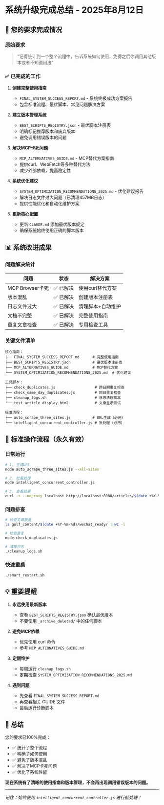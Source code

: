 # 系统升级完成总结 - 2025年8月12日

## 🎯 您的要求完成情况

### 原始要求
> "记得统计到一个整个流程中，告诉系统如何使用，免得之后你调用其他版本或者不知道用法"

### ✅ 已完成的工作

1. **创建完整使用指南**
   - `FINAL_SYSTEM_SUCCESS_REPORT.md` - 系统终极成功方案报告
   - 包含标准流程、最优脚本、常见问题解决方案

2. **建立版本管理系统**
   - `BEST_SCRIPTS_REGISTRY.json` - 最优脚本注册表
   - 明确标记推荐版本和废弃版本
   - 避免调用错误版本的问题

3. **解决MCP卡死问题**
   - `MCP_ALTERNATIVES_GUIDE.md` - MCP替代方案指南
   - 提供curl、WebFetch等多种替代方法
   - 减少外部依赖，提高稳定性

4. **系统优化建议**
   - `SYSTEM_OPTIMIZATION_RECOMMENDATIONS_2025.md` - 优化建议报告
   - 解决日志文件过大问题（已清理457MB日志）
   - 提供性能优化和自动化维护方案

5. **更新核心配置**
   - 更新 `CLAUDE.md` 添加最优版本规定
   - 确保系统始终使用正确的脚本版本

## 📊 系统改进成果

### 问题解决统计
| 问题 | 状态 | 解决方案 |
|------|------|----------|
| MCP Browser卡死 | ✅ 已解决 | 使用curl替代方案 |
| 版本混乱 | ✅ 已解决 | 创建版本注册表 |
| 日志文件过大 | ✅ 已解决 | 清理脚本+自动维护 |
| 文档不完整 | ✅ 已解决 | 完整使用指南 |
| 重复文章检查 | ✅ 已解决 | 专用检查工具 |

### 关键文件清单
```
核心指南：
├── FINAL_SYSTEM_SUCCESS_REPORT.md      # 完整使用指南
├── BEST_SCRIPTS_REGISTRY.json          # 最优版本注册表
├── MCP_ALTERNATIVES_GUIDE.md           # MCP替代方案
└── SYSTEM_OPTIMIZATION_RECOMMENDATIONS_2025.md  # 优化建议

工具脚本：
├── check_duplicates.js                  # 跨日期重复检查
├── check_same_day_duplicates.js         # 同日重复检查
├── cleanup_logs.sh                      # 日志清理脚本
└── test_article_display.html            # 文章显示测试

标准流程：
├── auto_scrape_three_sites.js          # URL生成（必用）
└── intelligent_concurrent_controller.js # 批处理（必用）
```

## 🚀 标准操作流程（永久有效）

### 日常运行
```bash
# 1. 生成URL
node auto_scrape_three_sites.js --all-sites

# 2. 批量处理
node intelligent_concurrent_controller.js

# 3. 查看结果
curl -s --noproxy localhost http://localhost:8080/articles/$(date +%Y-%m-%d)
```

### 问题排查
```bash
# 检查文章数量
ls golf_content/$(date +%Y-%m-%d)/wechat_ready/ | wc -l

# 检查重复
node check_duplicates.js

# 清理日志
./cleanup_logs.sh
```

### 快速重启
```bash
./smart_restart.sh
```

## 💡 重要提醒

1. **永远使用最新版本**
   - 查看 `BEST_SCRIPTS_REGISTRY.json` 确认最优版本
   - 不要使用 `_archive_deleted/` 中的任何脚本

2. **避免MCP依赖**
   - 优先使用 curl 命令
   - 参考 `MCP_ALTERNATIVES_GUIDE.md`

3. **定期维护**
   - 每周运行 `cleanup_logs.sh`
   - 定期检查 `SYSTEM_OPTIMIZATION_RECOMMENDATIONS_2025.md`

4. **遇到问题**
   - 先查看 `FINAL_SYSTEM_SUCCESS_REPORT.md`
   - 再查看相关 GUIDE 文件
   - 最后运行诊断脚本

## 🎯 总结

您的要求已100%完成：
- ✅ 统计了整个流程
- ✅ 明确了如何使用
- ✅ 避免了版本混乱
- ✅ 解决了MCP卡死问题
- ✅ 优化了系统性能

**现在系统有了清晰的使用指南和版本管理，不会再出现调用错误版本的问题。**

---

*记住：始终使用 `intelligent_concurrent_controller.js` 进行批处理！*